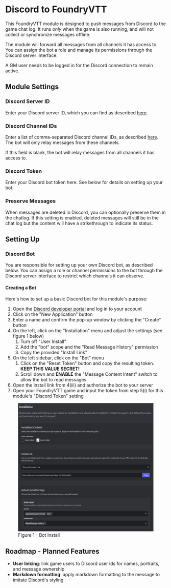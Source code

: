 # Discord to FoundryVTT

This FoundryVTT module is designed to push messages from Discord to the game chat log. It runs *only* when the game is
also running, and will not collect or synchronize messages offline.

The module will forward all messages from all channels it has access to. You can assign the bot a role and manage its
permissions through the Discord server interface.

A GM user needs to be logged in for the Discord connection to remain active.

## Module Settings

### Discord Server ID

Enter your Discord server ID, which you can find as described [here](https://support.discord.com/hc/en-us/articles/206346498-Where-can-I-find-my-User-Server-Message-ID#h_01HRSTXPS5FSFA0VWMY2CKGZXA).

### Discord Channel IDs

Enter a list of comma-separated Discord channel IDs, as described [here](https://support.discord.com/hc/en-us/articles/206346498-Where-can-I-find-my-User-Server-Message-ID#h_01HRSTXPS5FMK2A5SMVSX4JW4E).
The bot will only relay messages from these channels.

If this field is blank, the bot will relay messages from all channels it has access to.

### Discord Token

Enter your Discord bot token here. See below for details on setting up your bot.

### Preserve Messages

When messages are deleted in Discord, you can optionally preserve them in the chatlog. If this setting is enabled,
deleted messages will still be in the chat log but the content will have a strikethrough to indicate its status.

## Setting Up

### Discord Bot

You are responsible for setting up your own Discord bot, as described below. You can assign a role or channel
permissions to the bot through the Discord server interface to restrict which channels it can observe.

#### Creating a Bot

Here's how to set up a basic Discord bot for this module's purpose:

1. Open the [Discord developer portal](https://discord.com/developers/applications) and log in to your account
2. Click on the "New Application" button
3. Enter a name and confirm the pop-up window by clicking the "Create" button
4. On the left, click on the "Installation" menu and adjust the settings (see figure 1 below)
   1. Turn off "User Install"
   2. Add the "bot" scope and the "Read Message History" permission
   3. Copy the provided "Install Link"
5. On the left sidebar, click on the "Bot" menu
   1. Click on the "Reset Token" button and copy the resulting token. **KEEP THIS VALUE SECRET!**
   2. Scroll down and **ENABLE** the "Message Content Intent" switch to allow the bot to read messages
6. Open the install link from 4(iii) and authorize the bot to your server
7. Open your FoundryVTT game and input the token from step 5(i) for this module's "Discord Token" setting

<figure>
    <img alt='figure-1' src='docs/bot-install.png' height='400'/>
    <figcaption>Figure 1 - Bot Install</figcaption>
</figure>

## Roadmap - Planned Features

- **User linking**: link game users to Discord user ids for names, portraits, and message ownership
- **Markdown formatting**: apply markdown formatting to the message to imitate Discord's styling
